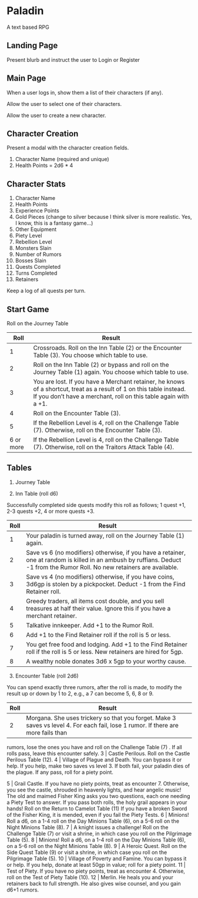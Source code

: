# Paladin
A text based RPG

## Landing Page

Present blurb and instruct the user to Login or Register

## Main Page

When a user logs in, show them a list of their characters (if any).

Allow the user to select one of their characters.

Allow the user to create a new character.

## Character Creation

Present a modal with the character creation fields.

1. Character Name (required and unique)
2. Health Points = 2d6 * 4

## Character Stats

1. Character Name
2. Health Points
3. Experience Points
4. Gold Pieces  (change to silver because I think silver is more realistic. Yes, I know, this is a fantasy game...)
5. Other Equipment
6. Piety Level
7. Rebellion Level
8. Monsters Slain
9. Number of Rumors
10. Bosses Slain
11. Quests Completed
12. Turns Completed
13. Retainers

Keep a log of all quests per turn.

## Start Game

Roll on the Journey Table

Roll | Result
---|---
1 | Crossroads. Roll on the Inn Table (2) or the Encounter Table (3). You choose which table to use.
2 | Roll on the Inn Table (2) or bypass and roll on the Journey Table (1) again. You choose which table to use.
3 | You are lost. If you have a Merchant retainer, he knows of a shortcut, treat as a result of 1 on this table instead. If you don’t have a merchant, roll on this table again with a +1.
4 | Roll on the Encounter Table (3).
5 | If the Rebellion Level is 4, roll on the Challenge Table (7). Otherwise, roll on the Encounter Table (3).
6 or more | If the Rebellion Level is 4, roll on the Challenge Table (7). Otherwise, roll on the Traitors Attack Table (4).


## Tables

1. Journey Table

2. Inn Table (roll d6)

Successfully completed side quests modify this roll as follows;
1 quest +1, 2-3 quests +2, 4 or more quests +3.

Roll | Result
---|---
1 | Your paladin is turned away, roll on the Journey Table (1) again.
2 | Save vs 6 (no modifiers) otherwise, if you have a retainer, one at random is killed in an ambush by ruffians. Deduct -1 from the Rumor Roll. No new retainers are available.
3 | Save vs 4 (no modifiers) otherwise, if you have coins, 3d6gp is stolen by a pickpocket. Deduct -1 from the Find Retainer roll.
4 | Greedy traders, all items cost double, and you sell treasures at half their value. Ignore this if you have a merchant retainer.
5 | Talkative innkeeper. Add +1 to the Rumor Roll.
6 | Add +1 to the Find Retainer roll if the roll is 5 or less.
7 | You get free food and lodging. Add +1 to the Find Retainer roll if the roll is 5 or less. New retainers are hired for 5gp.
8 | A wealthy noble donates 3d6 x 5gp to your worthy cause.

3. Encounter Table (roll 2d6)

You can spend exactly three rumors, after the roll is made, to modify the result up or down by 1 to 2, e.g., a 7 can become 5, 6, 8 or 9.

Roll | Result
---|---
2 | Morgana. She uses trickery so that you forget. Make 3 saves vs level 4. For each fail, lose 1 rumor. If there are more fails than
rumors, lose the ones you have and roll on the Challenge Table (7) . If all rolls pass, leave this encounter safely.
3 | Castle Perilous. Roll on the Castle Perilous Table (12).
4 | Village of Plague and Death. You can bypass it or help. If you help, make two saves vs level 3. If both fail, your paladin dies of
the plague. If any pass, roll for a piety point.

5 | Grail Castle. If you have no piety points, treat as encounter 7. Otherwise, you see the castle, shrouded in heavenly lights, and
hear angelic music! The old and maimed Fisher King asks you two questions, each one needing a Piety Test to answer. If you
pass both rolls, the holy grail appears in your hands! Roll on the Return to Camelot Table (11) If you have a broken Sword of
the Fisher King, it is mended, even if you fail the Piety Tests.
6 | Minions! Roll a d6, on a 1-4 roll on the Day Minions Table (6), on a 5-6 roll on the Night Minions Table (8).
7 | A knight issues a challenge! Roll on the Challenge Table (7) or visit a shrine, in which case you roll on the Pilgrimage Table (5).
8 | Minions! Roll a d6, on a 1-4 roll on the Day Minions Table (6), on a 5-6 roll on the Night Minions Table (8).
9 | A Heroic Quest. Roll on the Side Quest Table (9) or visit a shrine, in which case you roll on the Pilgrimage Table (5).
10 | Village of Poverty and Famine. You can bypass it or help. If you help, donate at least 50gp in value; roll for a piety point.
11 | Test of Piety. If you have no piety points, treat as encounter 4. Otherwise, roll on the Test of Piety Table (10).
12 | Merlin. He heals you and your retainers back to full strength. He also gives wise counsel, and you gain d6+1 rumors.



